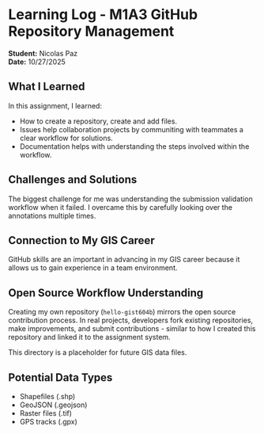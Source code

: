 # Learning Log - M1A3 GitHub Repository Management

**Student:** Nicolas Paz  
**Date:** 10/27/2025

## What I Learned
In this assignment, I learned:
- How to create a repository, create and add files.
- Issues help collaboration projects by communiting with teammates a clear workflow for solutions.
- Documentation helps with understanding the steps involved within the workflow.

## Challenges and Solutions
The biggest challenge for me was understanding the submission validation workflow when it failed. I overcame this by carefully looking over the annotations multiple times.

## Connection to My GIS Career
GitHub skills are an important in advancing in my GIS career because it allows us to gain experience in a team environment.

## Open Source Workflow Understanding
Creating my own repository (`hello-gist604b`) mirrors the open source contribution process. In real projects, developers fork existing repositories, make improvements, and submit contributions - similar to how I created this repository and linked it to the assignment system.

This directory is a placeholder for future GIS data files.

## Potential Data Types
- Shapefiles (.shp)
- GeoJSON (.geojson)
- Raster files (.tif)
- GPS tracks (.gpx)
